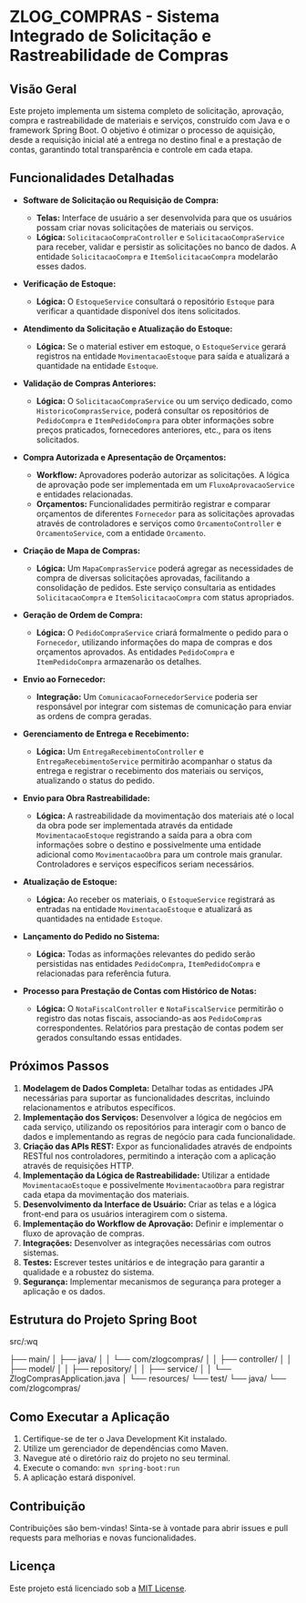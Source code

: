 # ZLOG_COMPRAS - Sistema Integrado de Solicitação e Rastreabilidade de Compras

## Visão Geral

Este projeto implementa um sistema completo de solicitação, aprovação, compra e rastreabilidade de materiais e serviços, construído com Java e o framework Spring Boot. O objetivo é otimizar o processo de aquisição, desde a requisição inicial até a entrega no destino final e a prestação de contas, garantindo total transparência e controle em cada etapa.

## Funcionalidades Detalhadas

* **Software de Solicitação ou Requisição de Compra:**
    * **Telas:** Interface de usuário a ser desenvolvida para que os usuários possam criar novas solicitações de materiais ou serviços.
    * **Lógica:** `SolicitacaoCompraController` e `SolicitacaoCompraService` para receber, validar e persistir as solicitações no banco de dados. A entidade `SolicitacaoCompra` e `ItemSolicitacaoCompra` modelarão esses dados.

* **Verificação de Estoque:**
    * **Lógica:** O `EstoqueService` consultará o repositório `Estoque` para verificar a quantidade disponível dos itens solicitados.

* **Atendimento da Solicitação e Atualização do Estoque:**
    * **Lógica:** Se o material estiver em estoque, o `EstoqueService` gerará registros na entidade `MovimentacaoEstoque` para saída e atualizará a quantidade na entidade `Estoque`.

* **Validação de Compras Anteriores:**
    * **Lógica:** O `SolicitacaoCompraService` ou um serviço dedicado, como `HistoricoComprasService`, poderá consultar os repositórios de `PedidoCompra` e `ItemPedidoCompra` para obter informações sobre preços praticados, fornecedores anteriores, etc., para os itens solicitados.

* **Compra Autorizada e Apresentação de Orçamentos:**
    * **Workflow:** Aprovadores poderão autorizar as solicitações. A lógica de aprovação pode ser implementada em um `FluxoAprovacaoService` e entidades relacionadas.
    * **Orçamentos:** Funcionalidades permitirão registrar e comparar orçamentos de diferentes `Fornecedor` para as solicitações aprovadas através de controladores e serviços como `OrcamentoController` e `OrcamentoService`, com a entidade `Orcamento`.

* **Criação de Mapa de Compras:**
    * **Lógica:** Um `MapaComprasService` poderá agregar as necessidades de compra de diversas solicitações aprovadas, facilitando a consolidação de pedidos. Este serviço consultaria as entidades `SolicitacaoCompra` e `ItemSolicitacaoCompra` com status apropriados.

* **Geração de Ordem de Compra:**
    * **Lógica:** O `PedidoCompraService` criará formalmente o pedido para o `Fornecedor`, utilizando informações do mapa de compras e dos orçamentos aprovados. As entidades `PedidoCompra` e `ItemPedidoCompra` armazenarão os detalhes.

* **Envio ao Fornecedor:**
    * **Integração:** Um `ComunicacaoFornecedorService` poderia ser responsável por integrar com sistemas de comunicação para enviar as ordens de compra geradas.

* **Gerenciamento de Entrega e Recebimento:**
    * **Lógica:** Um `EntregaRecebimentoController` e `EntregaRecebimentoService` permitirão acompanhar o status da entrega e registrar o recebimento dos materiais ou serviços, atualizando o status do pedido.

* **Envio para Obra Rastreabilidade:**
    * **Lógica:** A rastreabilidade da movimentação dos materiais até o local da obra pode ser implementada através da entidade `MovimentacaoEstoque` registrando a saída para a obra com informações sobre o destino e possivelmente uma entidade adicional como `MovimentacaoObra` para um controle mais granular. Controladores e serviços específicos seriam necessários.

* **Atualização de Estoque:**
    * **Lógica:** Ao receber os materiais, o `EstoqueService` registrará as entradas na entidade `MovimentacaoEstoque` e atualizará as quantidades na entidade `Estoque`.

* **Lançamento do Pedido no Sistema:**
    * **Lógica:** Todas as informações relevantes do pedido serão persistidas nas entidades `PedidoCompra`, `ItemPedidoCompra` e relacionadas para referência futura.

* **Processo para Prestação de Contas com Histórico de Notas:**
    * **Lógica:** O `NotaFiscalController` e `NotaFiscalService` permitirão o registro das notas fiscais, associando-as aos `PedidoCompra`s correspondentes. Relatórios para prestação de contas podem ser gerados consultando essas entidades.

## Próximos Passos

1.  **Modelagem de Dados Completa:** Detalhar todas as entidades JPA necessárias para suportar as funcionalidades descritas, incluindo relacionamentos e atributos específicos.
2.  **Implementação dos Serviços:** Desenvolver a lógica de negócios em cada serviço, utilizando os repositórios para interagir com o banco de dados e implementando as regras de negócio para cada funcionalidade.
3.  **Criação das APIs REST:** Expor as funcionalidades através de endpoints RESTful nos controladores, permitindo a interação com a aplicação através de requisições HTTP.
4.  **Implementação da Lógica de Rastreabilidade:** Utilizar a entidade `MovimentacaoEstoque` e possivelmente `MovimentacaoObra` para registrar cada etapa da movimentação dos materiais.
5.  **Desenvolvimento da Interface de Usuário:** Criar as telas e a lógica front-end para os usuários interagirem com o sistema.
6.  **Implementação do Workflow de Aprovação:** Definir e implementar o fluxo de aprovação de compras.
7.  **Integrações:** Desenvolver as integrações necessárias com outros sistemas.
8.  **Testes:** Escrever testes unitários e de integração para garantir a qualidade e a robustez do sistema.
9.  **Segurança:** Implementar mecanismos de segurança para proteger a aplicação e os dados.

## Estrutura do Projeto Spring Boot
src/:wq

├── main/
│   ├── java/
│   │   └── com/zlogcompras/
│   │       ├── controller/
│   │       ├── model/
│   │       ├── repository/
│   │       ├── service/
│   │       └── ZlogComprasApplication.java
│   └── resources/
└── test/
└── java/
└── com/zlogcompras/

## Como Executar a Aplicação

1.  Certifique-se de ter o Java Development Kit instalado.
2.  Utilize um gerenciador de dependências como Maven.
3.  Navegue até o diretório raiz do projeto no seu terminal.
4.  Execute o comando: `mvn spring-boot:run`
5.  A aplicação estará disponível.

## Contribuição

Contribuições são bem-vindas! Sinta-se à vontade para abrir issues e pull requests para melhorias e novas funcionalidades.

## Licença

Este projeto está licenciado sob a [MIT License](LICENSE).
